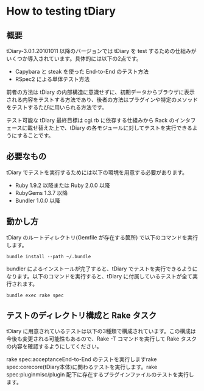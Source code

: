 How to testing tDiary
=====================

概要
--

tDiary-3.0.1.20101011 以降のバージョンでは tDiary を test するための仕組みがいくつか導入されています。具体的には以下の2点です。

  - Capybara と steak を使った End-to-End のテスト方法
  - RSpec2 による単体テスト方法

前者の方法は tDiary の内部構造に意識せずに、初期データからブラウザに表示される内容をテストする方法であり、後者の方法はプラグインや特定のメソッドをテストするたびに用いられる方法です。

テスト可能な tDiary 最終目標は cgi.rb に依存する仕組みから Rack のインタフェースに載せ替えた上で、tDiary の各モジュールに対してテストを実行できるようにすることです。

必要なもの
-----

tDiary でテストを実行するためには以下の環境を用意する必要があります。

  - Ruby 1.9.2 以降または Ruby 2.0.0 以降
  - RubyGems 1.3.7 以降
  - Bundler 1.0.0 以降

動かし方
----

tDiary のルートディレクトリ(Gemfile が存在する箇所) で以下のコマンドを実行します。

```
bundle install --path ~/.bundle
```
bundler によるインストールが完了すると、tDiary でテストを実行できるようになります。以下のコマンドを実行すると、tDiary に付属しているテストが全て実行されます。

```
bundle exec rake spec
```

テストのディレクトリ構成と Rake タスク
----------------------

tDiary に用意されているテストは以下の3種類で構成されています。この構成は今後も変更される可能性もあるので、Rake -T コマンドを実行して Rake タスクの内容を確認するようにしてください。

rake spec:acceptanceEnd-to-End のテストを実行しますrake spec:corecore(tDiary本体)に関わるテストを実行します。rake spec:pluginmisc/plugin 配下に存在するプラグインファイルのテストを実行します。
